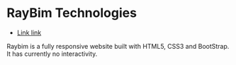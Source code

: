 # RayBim Technologies

- [Link link](https://abuhasanrumi.github.io/RayBim-New/)

Raybim is a fully responsive website built with HTML5, CSS3 and BootStrap. It has currently no interactivity. 
